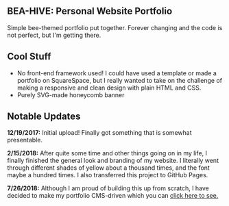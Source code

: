 BEA-HIVE: Personal Website Portfolio
---
Simple bee-themed portfolio put together. Forever changing and the code is not perfect, but I'm getting there.

Cool Stuff
---
- No front-end framework used! I could have used a template or made a portfolio on SquareSpace, but I really wanted to take on the challenge of making a responsive and clean design with plain HTML and CSS.
- Purely SVG-made honeycomb banner


Notable Updates
---
**12/19/2017:** Initial upload! Finally got something that is somewhat presentable.

**2/15/2018:** After quite some time and other things going on in my life, I finally finished the general look and branding of my website. I literally went through different shades of yellow about a thousand times, and the font maybe a hundred times. I also transferred this project to GitHub Pages.

**7/26/2018:** Although I am proud of building this up from scratch, I have decided to make my portfolio CMS-driven which you can [click here to see.](https://www.beatrice-trinidad.com)
